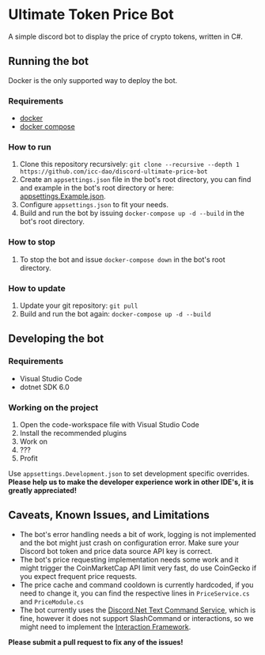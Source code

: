 # Ultimate Token Price Bot

A simple discord bot to display the price of crypto tokens, written in C#.

## **Running the bot**
Docker is the only supported way to deploy the bot.
### Requirements
- [docker](https://docs.docker.com/engine/install/)
- [docker compose](https://docs.docker.com/compose/install/)

### How to run
1. Clone this repository recursively: ``git clone --recursive --depth 1 https://github.com/icc-dao/discord-ultimate-price-bot``
2. Create an ``appsettings.json`` file in the bot's root directory, you can find and example in the bot's root directory or here: [appsettings.Example.json](https://raw.githubusercontent.com/icc-dao/discord-ultimate-price-bot/main/appsettings.Example.json).
3. Configure ``appsettings.json`` to fit your needs.
4. Build and run the bot by issuing ``docker-compose up -d --build`` in the bot's root directory.

### How to stop
1. To stop the bot and issue ``docker-compose down`` in the bot's root directory.

### How to update
1. Update your git repository: ``git pull``
2. Build and run the bot again: ``docker-compose up -d --build``

## **Developing the bot**
### Requirements
- Visual Studio Code
- dotnet SDK 6.0

### Working on the project
1. Open the code-workspace file with Visual Studio Code
2. Install the recommended plugins
3. Work on
4. ???
5. Profit

Use ``appsettings.Development.json`` to set development specific overrides.  
**Please help us to make the developer experience work in other IDE's, it is greatly appreciated!**

## Caveats, Known Issues, and Limitations
- The bot's error handling needs a bit of work, logging is not implemented and the bot might just crash on configuration error. Make sure your Discord bot token and price data source API key is correct.
- The bot's price requesting implementation needs some work and it might trigger the CoinMarketCap API limit very fast, do use CoinGecko if you expect frequent price requests.
- The price cache and command cooldown is currently hardcoded, if you need to change it, you can find the respective lines in ``PriceService.cs`` and ``PriceModule.cs``
- The bot currently uses the [Discord.Net Text Command Service](https://discordnet.dev/guides/text_commands/intro.html), which is fine, however it does not support SlashCommand or interactions, so we might need to implement the [Interaction Framework](https://discordnet.dev/guides/int_framework/intro.html).

**Please submit a pull request to fix any of the issues!**